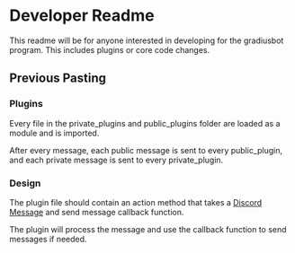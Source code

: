 # Developer Readme

This readme will be for anyone interested in developing for the gradiusbot program. This includes plugins or core code changes.

## Previous Pasting

### Plugins

Every file in the private_plugins and public_plugins folder are loaded as a module and is imported.

After every message, each public message is sent to every public_plugin, and each private message is sent to every private_plugin.

### Design

The plugin file should contain an action method that takes a [Discord Message](https://github.com/Rapptz/discord.py/blob/master/discord/message.py) and send message callback function.

The plugin will process the message and use the callback function to send messages if needed.
